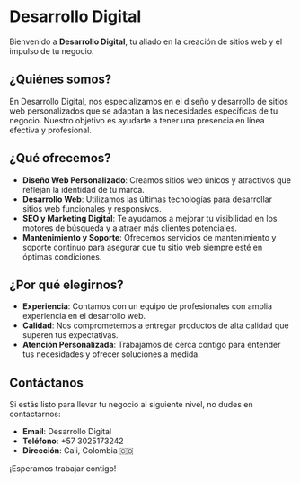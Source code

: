 # Desarrollo Digital

Bienvenido a **Desarrollo Digital**, tu aliado en la creación de sitios web y el impulso de tu negocio.

## ¿Quiénes somos?

En Desarrollo Digital, nos especializamos en el diseño y desarrollo de sitios web personalizados que se adaptan a las necesidades específicas de tu negocio. Nuestro objetivo es ayudarte a tener una presencia en línea efectiva y profesional.

## ¿Qué ofrecemos?

- **Diseño Web Personalizado**: Creamos sitios web únicos y atractivos que reflejan la identidad de tu marca.
- **Desarrollo Web**: Utilizamos las últimas tecnologías para desarrollar sitios web funcionales y responsivos.
- **SEO y Marketing Digital**: Te ayudamos a mejorar tu visibilidad en los motores de búsqueda y a atraer más clientes potenciales.
- **Mantenimiento y Soporte**: Ofrecemos servicios de mantenimiento y soporte continuo para asegurar que tu sitio web siempre esté en óptimas condiciones.

## ¿Por qué elegirnos?

- **Experiencia**: Contamos con un equipo de profesionales con amplia experiencia en el desarrollo web.
- **Calidad**: Nos comprometemos a entregar productos de alta calidad que superen tus expectativas.
- **Atención Personalizada**: Trabajamos de cerca contigo para entender tus necesidades y ofrecer soluciones a medida.

## Contáctanos

Si estás listo para llevar tu negocio al siguiente nivel, no dudes en contactarnos:

- **Email**: Desarrollo Digital
- **Teléfono**: +57 3025173242
- **Dirección**: Cali, Colombia 🇨🇴

¡Esperamos trabajar contigo!

